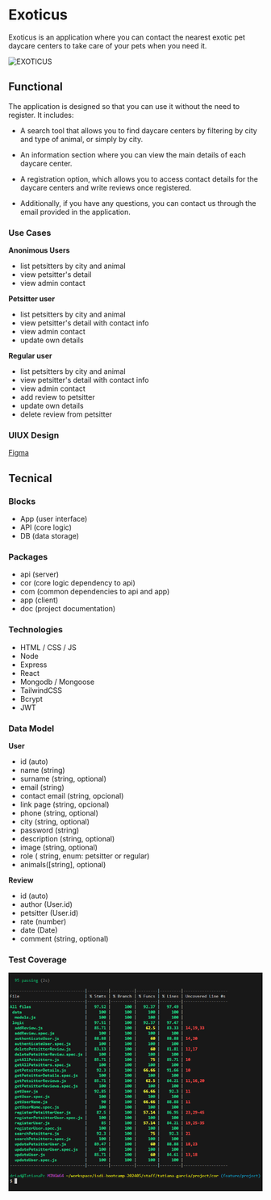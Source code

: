 # Exoticus

Exoticus is an application where you can contact the nearest exotic pet daycare centers to take care of your pets when you need it.

![EXOTICUS](https://media.giphy.com/media/ONuQzM11fjvoY/giphy.gif?cid=ecf05e475j7clctrmssxibvl9fej7hl9ga50ln8j2z1f89w9&ep=v1_gifs_search&rid=giphy.gif&ct=g)

## Functional

The application is designed so that you can use it without the need to register. It includes:

 - A search tool that allows you to find daycare centers by filtering by city and type of animal, or simply by city.

 - An information section where you can view the main details of each daycare center.

 - A registration option, which allows you to access contact details for the daycare centers and write reviews once registered.

 - Additionally, if you have any questions, you can contact us through the email provided in the application.

### Use Cases
**Anonimous Users**
 - list petsitters by city and animal
 - view petsitter's detail
 - view admin contact
 
 **Petsitter user**
 - list petsitters by city and animal
 - view petsitter's detail with contact info
 - view admin contact 
 - update own details

**Regular user**
 - list petsitters by city and animal
 - view petsitter's detail with contact info
 - view admin contact
 - add review to petsitter
 - update own details
 - delete review from petsitter

### UIUX Design

[Figma](https://www.figma.com/design/A9qXoEbUGl258DXtERKh40/Untitled?node-id=0-1&t=7FmmZaRi3wCYhaF2-0)

## Tecnical

### Blocks
- App (user interface)
- API (core logic)
- DB (data storage)

### Packages
- api (server)
- cor (core logic dependency to api)
- com (common dependencies to api and app)
- app (client)
- doc (project documentation)

### Technologies

- HTML / CSS / JS
- Node
- Express
- React
- Mongodb / Mongoose
- TailwindCSS
- Bcrypt
- JWT

### Data Model

**User**
 - id (auto)
 - name (string)
 - surname (string, optional)
 - email (string)
 - contact email (string, opcional)
 - link page (string, opcional)
 - phone (string, optional)
 - city (string, optional)
 - password (string)
 - description (string, optional)
 - image (string, optional)
 - role ( string, enum: petsitter or regular)
 - animals([string], optional)
 
 **Review**
  - id (auto)
  - author (User.id)
  - petsitter (User.id)
  - rate (number)
  - date (Date)
  - comment (string, optional)

  ### Test Coverage

  ![Test Coverage](./test-coverage.png)